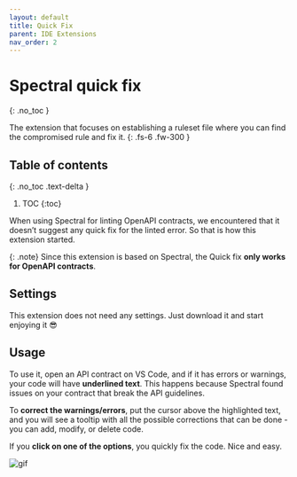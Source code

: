 ```yaml
---
layout: default
title: Quick Fix
parent: IDE Extensions
nav_order: 2
---
```


# Spectral quick fix
{: .no_toc }

The extension that focuses on establishing a ruleset file where you can find the compromised rule and fix it.
{: .fs-6 .fw-300 }

## Table of contents
{: .no_toc .text-delta }

1. TOC
{:toc}


When using Spectral for linting OpenAPI contracts, we encountered that it doesn’t suggest any quick fix for the linted error. So that is how this extension started.

{: .note}
Since this extension is based on Spectral, the Quick fix **only works for OpenAPI contracts**.

## Settings

This extension does not need any settings. Just download it and start enjoying it 😎

## Usage

To use it, open an API contract on VS Code, and if it has errors or warnings, your code will have **underlined text**. This happens because Spectral found issues on your contract that break the API guidelines.

To **correct the warnings/errors**, put the cursor above the highlighted text, and you will see a tooltip with all the possible corrections that can be done - you can add, modify, or delete code.

If you **click on one of the options**, you quickly fix the code. Nice and easy.

![gif](/ide-extensions/quick-fix-gif.gif)